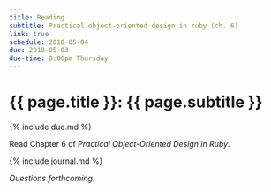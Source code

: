 ```yaml
---
title: Reading
subtitle: Practical object-oriented design in ruby (ch. 6)
link: true
schedule: 2018-05-04
due: 2018-05-03
due-time: 8:00pm Thursday
---
```

# {{ page.title }}: {{ page.subtitle }}

{% include due.md %}

Read Chapter 6 of _Practical Object-Oriented Design in Ruby_.  

{% include journal.md %}

_Questions forthcoming_.
